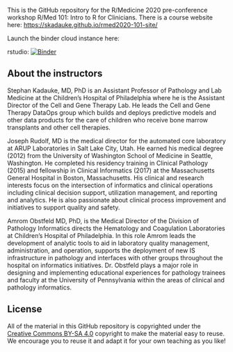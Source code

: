 This is the GitHub repository for the R/Medicine 2020 pre-conference workshop R/Med 101: Intro to R for Clinicians. There is a course website here: <https://skadauke.github.io/rmed2020-101-site/>

Launch the binder cloud instance here:

rstudio: [![Binder](https://mybinder.org/badge_logo.svg)](https://mybinder.org/v2/gh/chendaniely/intro-to-r-for-clinicians-rmed2020/master?urlpath=rstudio)

## About the instructors

Stephan Kadauke, MD, PhD is an Assistant Professor of Pathology and Lab Medicine at the Children’s Hospital of Philadelphia where he is the Assistant Director of the Cell and Gene Therapy Lab. He leads the Cell and Gene Therapy DataOps group which builds and deploys predictive models and other data products for the care of children who receive bone marrow transplants and other cell therapies. 

Joseph Rudolf, MD is the medical director for the automated core laboratory at ARUP Laboratories in Salt Lake City, Utah. He earned his medical degree (2012) from the University of Washington School of Medicine in Seattle, Washington. He completed his residency training in Clinical Pathology (2015) and fellowship in Clinical Informatics (2017) at the Massachusetts General Hospital in Boston, Massachusetts. His clinical and research interests focus on the intersection of informatics and clinical operations including clinical decision support, utilization management, and reporting and analytics. He is also passionate about clinical process improvement and initiatives to support quality and safety.

Amrom Obstfeld MD, PhD, is the Medical Director of the Division of Pathology Informatics directs the Hematology and Coagulation Laboratories at Children’s Hospital of Philadelphia. In this role Amrom leads the development of analytic tools to aid in laboratory quality management, administration, and operation, supports the deployment of new IS infrastructure in pathology and interfaces with other groups throughout the hospital on informatics initiatives. Dr. Obstfeld plays a major role in designing and implementing educational experiences for pathology trainees and faculty at the University of Pennsylvania within the areas of clinical and pathology informatics. 

## License

All of the material in this GitHub repository is copyrighted under the [Creative Commons BY-SA 4.0](https://creativecommons.org/licenses/by-sa/4.0/) copyright to make the material easy to reuse. We encourage you to reuse it and adapt it for your own teaching as you like!
